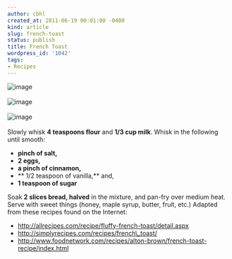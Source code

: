 ```yaml
---
author: cbhl
created_at: 2011-06-19 00:01:00 -0400
kind: article
slug: french-toast
status: publish
title: French Toast
wordpress_id: '1042'
tags:
- Recipes
---
```


![image](http://images.azuresky.ca/blog/wp-content/uploads/2011/06/wpid-IMG_20110618_230507.jpg)\
\
![image](http://images.azuresky.ca/blog/wp-content/uploads/2011/06/wpid-IMG_20110618_230501.jpg)\
\
![image](http://images.azuresky.ca/blog/wp-content/uploads/2011/06/wpid-IMG_20110618_234130.jpg)\
\
Slowly whisk **4 teaspoons flour** and **1/3 cup milk**. Whisk in the
following until smooth:
-   **pinch of salt,**
-   **2 eggs,**
-   **a pinch of cinnamon,**
-   ** 1/2 teaspoon of vanilla,** and,
-   **1 teaspoon of sugar**

Soak **2 slices bread, halved** in the mixture, and pan-fry over medium
heat. Serve with sweet things (honey, maple syrup, butter, fruit, etc.)
Adapted from these recipes found on the Internet:
-   http://allrecipes.com/recipe/fluffy-french-toast/detail.aspx
-   http://simplyrecipes.com/recipes/french\_toast/
-   http://www.foodnetwork.com/recipes/alton-brown/french-toast-recipe/index.html

